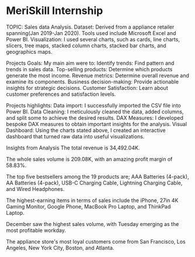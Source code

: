 # MeriSkill Internship
TOPIC: Sales data Analysis.
Dataset: Derived from a appliance retailer spanning(Jan 2019-Jan 2020).
Tools used include Microsoft Excel and Power BI.
Visualization: I used several charts, such as cards, line charts, slicers, tree maps, stacked column charts, stacked bar charts, and geographics maps.

Projects Goals: My main aim were to:
Identify trends: Find pattern and trends in sales data.
Top-selling products: Determine which products generate the most income.
Revenue metrics: Determine overall revenue and examine its components.
Business decision-making: Provide actionable insights for strategic decisions.
Customer Satisfaction: Learn about customer preferences and satisfaction levels.

Projects highlights:
Data import: I successfully imported the CSV file into Power BI.
Data Cleaning: I meticulously cleaned the data, added columns, and split some to achieve the desired results.
DAX Measures: I developed bespoke DAX measures to obtain important insights for the analysis.
Visual Dashboard: Using the charts stated above, I created an interactive dashboard that turned raw data into useful visualizations.

Insights from Analysis
The total revenue is 34,492.04K.

The whole sales volume is 209.08K, with an amazing profit margin of 58.83%.

The top five bestsellers among the 19 products are; AAA Batteries (4-pack), AA Batteries (4-pack), USB-C Charging Cable, Lightning Charging Cable, and Wired Headphones.

The highest-earning items in terms of sales include the iPhone, 27in 4K Gaming Monitor, Google Phone, MacBook Pro Laptop, and ThinkPad Laptop.

December saw the highest sales volume, with Tuesday emerging as the most profitable workday.

The appliance store's most loyal customers come from San Francisco, Los Angeles, New York City, Boston, and Atlanta.
